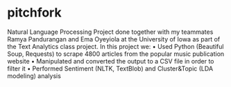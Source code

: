 # pitchfork
Natural Language Processing Project done together with my teammates Ramya Pandurangan and Ema Oyeyiola at the University of Iowa as part of the Text Analytics class project. In this project we:
• Used Python (Beautiful Soup, Requests) to scrape 4800 articles from the popular music publication website
• Manipulated and converted the output to a CSV file in order to filter it
• Performed Sentiment (NLTK, TextBlob) and Cluster&Topic (LDA modeling) analysis
